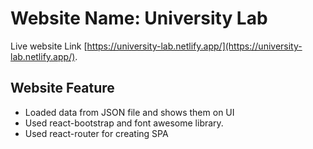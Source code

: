 # Website Name: University Lab

Live website Link [https://university-lab.netlify.app/](https://university-lab.netlify.app/).

## Website Feature

* Loaded data from JSON file and shows them on UI
* Used react-bootstrap and font awesome library.
* Used react-router for creating SPA

